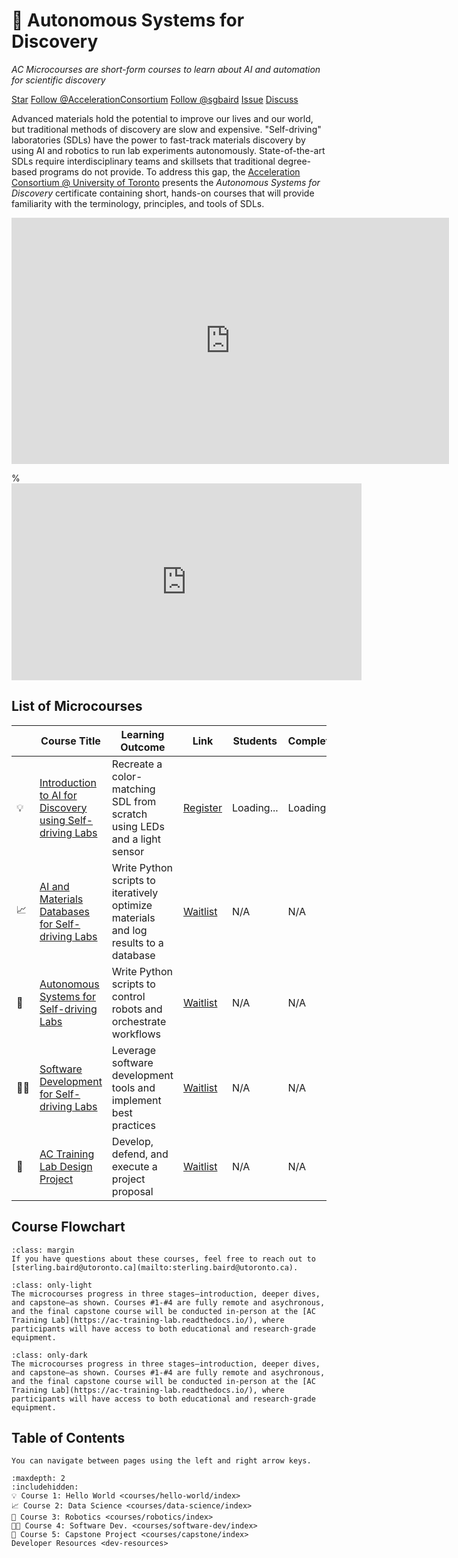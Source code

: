 # 📜 Autonomous Systems for Discovery

_AC Microcourses are short-form courses to learn about AI and automation for scientific discovery_

<a class="github-button" href="https://github.com/AccelerationConsortium/ac-microcourses"
data-icon="octicon-star" data-size="large" data-show-count="true" aria-label="Star
AccelerationConsortium/ac-microcourses on GitHub">Star</a>
<a class="github-button"
href="https://github.com/AccelerationConsortium" data-size="large" data-show-count="true"
aria-label="Follow @AccelerationConsortium on GitHub">Follow @AccelerationConsortium</a>
<a class="github-button"
href="https://github.com/sgbaird" data-size="large" data-show-count="true"
aria-label="Follow @sgbaird on GitHub">Follow @sgbaird</a>
<a class="github-button" href="https://github.com/AccelerationConsortium/ac-microcourses/issues"
data-icon="octicon-issue-opened" data-size="large" data-show-count="true"
aria-label="Issue AccelerationConsortium/ac-microcourses on GitHub">Issue</a>
<a class="github-button" href="https://github.com/AccelerationConsortium/ac-microcourses/discussions" data-icon="octicon-comment-discussion" data-size="large" aria-label="Discuss AccelerationConsortium/ac-microcourses on GitHub">Discuss</a>

Advanced materials hold the potential to improve our lives and our world, but traditional methods of discovery are slow and expensive. "Self-driving" laboratories (SDLs) have the power to fast-track materials discovery by using AI and robotics to run lab experiments autonomously. State-of-the-art SDLs require interdisciplinary teams and skillsets that traditional degree-based programs do not provide. To address this gap, the [Acceleration Consortium @ University of Toronto](https://acceleration.utoronto.ca/) presents the *Autonomous Systems for Discovery* certificate containing short, hands-on courses that will provide familiarity with the terminology, principles, and tools of SDLs.

<iframe width="700" height="394" src="https://www.youtube.com/embed/videoseries?si=h5OpLnfTvuZQKCnH&amp;list=PLKFxDV1Aoxg6dBasfkbG-zFQoy2RDOidX" title="YouTube video player" frameborder="0" allow="accelerometer; autoplay; clipboard-write; encrypted-media; gyroscope; picture-in-picture; web-share" referrerpolicy="strict-origin-when-cross-origin" allowfullscreen></iframe>

% <iframe width="560" height="315" src="https://www.youtube.com/embed/mp5NJBzkKR8?si=RcQQyNCzXVJwOuvK" title="YouTube video player" frameborder="0" allow="accelerometer; autoplay; clipboard-write; encrypted-media; gyroscope; picture-in-picture; web-share" referrerpolicy="strict-origin-when-cross-origin" allowfullscreen></iframe>

## List of Microcourses

|     | Course Title                                                                             | Learning Outcome                                                                     | Link                                                                                                                         | Students                                                                  | Completions                                                                     |
| --- | ---------------------------------------------------------------------------------------- | ------------------------------------------------------------------------------------ | ---------------------------------------------------------------------------------------------------------------------------- | ------------------------------------------------------------------------- | ------------------------------------------------------------------------------- |
| 💡   | [Introduction to AI for Discovery using Self-driving Labs](courses/hello-world/index.md) | Recreate a color-matching SDL from scratch using LEDs and a light sensor             | [Register](https://learn.utoronto.ca/programs-courses/courses/4010-introduction-ai-discovery-using-self-driving-labs)        | <span id="helloWorldStudentCount" class="student-count">Loading...</span> | <span id="helloWorldCompletionCount" class="completion-count">Loading...</span> |
| 📈   | [AI and Materials Databases for Self-driving Labs](courses/data-science/index.md)        | Write Python scripts to iteratively optimize materials and log results to a database | [Waitlist](https://2learn.utoronto.ca/public/student/studentRequestInformation.do?method=edit&type=0&courseNumber=134035261) | N/A                                                                       | N/A                                                                             |
| 🦾   | [Autonomous Systems for Self-driving Labs](courses/robotics/index.md)                    | Write Python scripts to control robots and orchestrate workflows                     | [Waitlist](https://2learn.utoronto.ca/public/student/studentRequestInformation.do?method=edit&type=0&courseNumber=134035513) | N/A                                                                       | N/A                                                                             |
| 🧑‍💻   | [Software Development for Self-driving Labs](courses/software-dev/index.md)              | Leverage software development tools and implement best practices                     | [Waitlist](https://2learn.utoronto.ca/public/student/studentRequestInformation.do?method=edit&type=0&courseNumber=134035551) | N/A                                                                       | N/A                                                                             |
| 🏢   | [AC Training Lab Design Project](courses/capstone/index.md)                              | Develop, defend, and execute a project proposal                                      | [Waitlist](https://2learn.utoronto.ca/public/student/studentRequestInformation.do?method=edit&type=0&courseNumber=134035796) | N/A                                                                       | N/A                                                                             |

## Course Flowchart
```{note}
:class: margin
If you have questions about these courses, feel free to reach out to [sterling.baird@utoronto.ca](mailto:sterling.baird@utoronto.ca).
```
```{figure} course-flowchart-light.svg
:class: only-light
The microcourses progress in three stages—introduction, deeper dives, and capstone—as shown. Courses #1-#4 are fully remote and asychronous, and the final capstone course will be conducted in-person at the [AC Training Lab](https://ac-training-lab.readthedocs.io/), where participants will have access to both educational and research-grade equipment.
```
```{figure} course-flowchart-dark.svg
:class: only-dark
The microcourses progress in three stages—introduction, deeper dives, and capstone—as shown. Courses #1-#4 are fully remote and asychronous, and the final capstone course will be conducted in-person at the [AC Training Lab](https://ac-training-lab.readthedocs.io/), where participants will have access to both educational and research-grade equipment.
```

## Table of Contents

```{tip}
You can navigate between pages using the left and right arrow keys.
```

```{toctree}
:maxdepth: 2
:includehidden:
💡 Course 1: Hello World <courses/hello-world/index>
📈 Course 2: Data Science <courses/data-science/index>
🦾 Course 3: Robotics <courses/robotics/index>
🧑‍💻 Course 4: Software Dev. <courses/software-dev/index>
🏢 Course 5: Capstone Project <courses/capstone/index>
Developer Resources <dev-resources>
```

[Sphinx]: http://www.sphinx-doc.org/
[Markdown]: https://daringfireball.net/projects/markdown/
[reStructuredText]: http://www.sphinx-doc.org/en/master/usage/restructuredtext/basics.html
[MyST]: https://myst-parser.readthedocs.io/en/latest/


<script async defer src="https://buttons.github.io/buttons.js"></script>

<script src="_static/fetch_student_count.js"></script>
